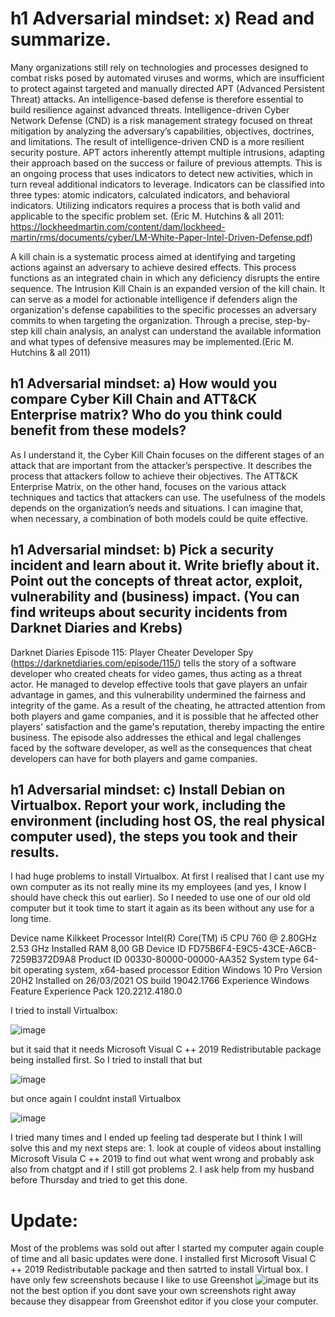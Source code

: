 # h1 Adversarial mindset: x) Read and summarize. 
Many organizations still rely on technologies and processes designed to combat risks posed by automated viruses and worms, which are insufficient to protect against targeted and manually directed APT (Advanced Persistent Threat) attacks. An intelligence-based defense is therefore essential to build resilience against advanced threats. Intelligence-driven Cyber Network Defense (CND) is a risk management strategy focused on threat mitigation by analyzing the adversary’s capabilities, objectives, doctrines, and limitations. The result of intelligence-driven CND is a more resilient security posture. APT actors inherently attempt multiple intrusions, adapting their approach based on the success or failure of previous attempts. This is an ongoing process that uses indicators to detect new activities, which in turn reveal additional indicators to leverage. Indicators can be classified into three types: atomic indicators, calculated indicators, and behavioral indicators. Utilizing indicators requires a process that is both valid and applicable to the specific problem set. (Eric M. Hutchins  & all 2011: https://lockheedmartin.com/content/dam/lockheed-martin/rms/documents/cyber/LM-White-Paper-Intel-Driven-Defense.pdf)

A kill chain is a systematic process aimed at identifying and targeting actions against an adversary to achieve desired effects. This process functions as an integrated chain in which any deficiency disrupts the entire sequence. The Intrusion Kill Chain is an expanded version of the kill chain. It can serve as a model for actionable intelligence if defenders align the organization's defense capabilities to the specific processes an adversary commits to when targeting the organization. Through a precise, step-by-step kill chain analysis, an analyst can understand the available information and what types of defensive measures may be implemented.(Eric M. Hutchins  & all 2011)

## h1 Adversarial mindset: a) How would you compare Cyber Kill Chain and ATT&CK Enterprise matrix? Who do you think could benefit from these models?
As I understand it, the Cyber Kill Chain focuses on the different stages of an attack that are important from the attacker’s perspective. It describes the process that attackers follow to achieve their objectives. The ATT&CK Enterprise Matrix, on the other hand, focuses on the various attack techniques and tactics that attackers can use. The usefulness of the models depends on the organization’s needs and situations. I can imagine that, when necessary, a combination of both models could be quite effective.

## h1 Adversarial mindset: b) Pick a security incident and learn about it. Write briefly about it. Point out the concepts of threat actor, exploit, vulnerability and (business) impact. (You can find writeups about security incidents from Darknet Diaries and Krebs)

Darknet Diaries Episode 115: Player Cheater Developer Spy (https://darknetdiaries.com/episode/115/) tells the story of a software developer who created cheats for video games, thus acting as a threat actor. He managed to develop effective tools that gave players an unfair advantage in games, and this vulnerability undermined the fairness and integrity of the game. As a result of the cheating, he attracted attention from both players and game companies, and it is possible that he affected other players' satisfaction and the game's reputation, thereby impacting the entire business. The episode also addresses the ethical and legal challenges faced by the software developer, as well as the consequences that cheat developers can have for both players and game companies.


## h1 Adversarial mindset: c) Install Debian on Virtualbox. Report your work, including the environment (including host OS, the real physical computer used), the steps you took and their results.

I had huge problems to install Virtualbox. At first I realised that I cant use my own computer as its not really mine its my employees (and yes, I know I should have check this out earlier). So I needed to use one of our old old computer but it took time to start it again as its been without any use for a long time. 

Device name	Kilkkeet
Processor	Intel(R) Core(TM) i5 CPU         760  @ 2.80GHz   2.53 GHz
Installed RAM	8,00 GB
Device ID	FD75B6F4-E9C5-43CE-A6CB-7259B372D9A8
Product ID	00330-80000-00000-AA352
System type	64-bit operating system, x64-based processor
Edition	Windows 10 Pro
Version	20H2
Installed on	‎26/‎03/‎2021
OS build	19042.1766
Experience	Windows Feature Experience Pack 120.2212.4180.0

I tried to install Virtualbox:

![image](https://github.com/user-attachments/assets/9225673e-d4fa-42d7-ad85-3f001644ecfd) 

but it said that it needs Microsoft Visual C ++ 2019 Redistributable package being installed first. So I tried to install that but 

![image](https://github.com/user-attachments/assets/36a89527-e0fa-419c-b6ef-fdfdaf0d5010) 

but once again I couldnt install Virtualbox 

![image](https://github.com/user-attachments/assets/1df9e511-17e3-4b5e-a89c-1844193a0a38)

I tried many times and I ended up feeling tad desperate but I think I will solve this and my next steps are: 1. look at couple of videos about installing Microsoft Visula C ++ 2019 to find out what went wrong and probably ask also from chatgpt and if I still got problems 2. I ask help from my husband before Thursday and tried to get this done. 


# Update: 

Most of the problems was sold out after I started my computer again couple of time and all 
basic updates were done. I installed first Microsoft Visual C ++ 2019 Redistributable package and then satrted to install Virtual box. I have only few screenshots because I like to use Greenshot ![image](https://github.com/user-attachments/assets/f6b1ae8c-a028-4f66-b859-e285af692dd3) but its not the best option if you dont save your own screenshots right away because they disappear from Greenshot editor if you close your computer. 













